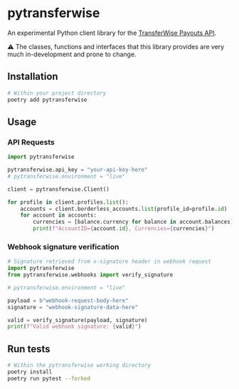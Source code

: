 # pytransferwise

An experimental Python client library for the [TransferWise Payouts API](https://api-docs.transferwise.com).

:warning: The classes, functions and interfaces that this library provides are very much in-development and prone to change.

## Installation

```bash
# Within your project directory
poetry add pytransferwise
```

## Usage

### API Requests

```python
import pytransferwise

pytransferwise.api_key = "your-api-key-here"
# pytransferwise.environment = "live"

client = pytransferwise.Client()

for profile in client.profiles.list():
    accounts = client.borderless_accounts.list(profile_id=profile.id)
    for account in accounts:
        currencies = [balance.currency for balance in account.balances]
        print(f"AccountID={account.id}, Currencies={currencies}")
```

### Webhook signature verification

```python
# Signature retrieved from x-signature header in webhook request
import pytransferwise
from pytransferwise.webhooks import verify_signature

# pytransferwise.environment = "live"

payload = b"webhook-request-body-here"
signature = "webhook-signature-data-here"

valid = verify_signature(payload, signature)
print(f"Valid webhook signature: {valid}")

```

## Run tests

```bash
# Within the pytransferwise working directory
poetry install
poetry run pytest --forked
```
